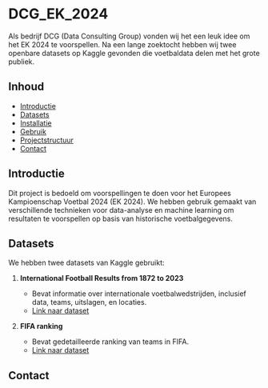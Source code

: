 # DCG_EK_2024

Als bedrijf DCG (Data Consulting Group) vonden wij het een leuk idee om het EK 2024 te voorspellen. Na een lange zoektocht hebben wij twee openbare datasets op Kaggle gevonden die voetbaldata delen met het grote publiek.

## Inhoud
- [Introductie](#introductie)
- [Datasets](#datasets)
- [Installatie](#installatie)
- [Gebruik](#gebruik)
- [Projectstructuur](#projectstructuur)
- [Contact](#contact)

## Introductie
Dit project is bedoeld om voorspellingen te doen voor het Europees Kampioenschap Voetbal 2024 (EK 2024). We hebben gebruik gemaakt van verschillende technieken voor data-analyse en machine learning om resultaten te voorspellen op basis van historische voetbalgegevens.

## Datasets
We hebben twee datasets van Kaggle gebruikt:

1. **International Football Results from 1872 to 2023**
   - Bevat informatie over internationale voetbalwedstrijden, inclusief data, teams, uitslagen, en locaties.
   - [Link naar dataset]([https://www.kaggle.com/datasets/martj42/international-football-results-from-1872-to-2017])

2. **FIFA ranking**
   - Bevat gedetailleerde ranking van teams in FIFA.
   - [Link naar dataset]([https://www.kaggle.com/datasets/cashncarry/fifaworldranking])

## Contact

